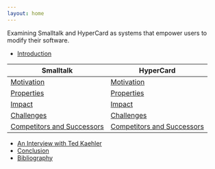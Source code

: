 ```yaml
---
layout: home
---
```


Examining Smalltalk and HyperCard as systems that empower users to modify their software.

- [Introduction](introduction.html)

|Smalltalk|HyperCard|
|---------|---------|
| [Motivation](smalltalk/motivation.html) | [Motivation](hypercard/motivation.html) |
| [Properties](smalltalk/properties.html) | [Properties](hypercard/properties.html) |
| [Impact](smalltalk/impact.html) | [Impact](hypercard/impact.html) |
| [Challenges](smalltalk/challenges.html) | [Challenges](hypercard/challenges.html) |
| [Competitors and Successors](smalltalk/competitors-and-successors.html) | [Competitors and Successors](hypercard/competitors-and-successors.html) |

- [An Interview with Ted Kaehler](ted.html)
- [Conclusion](conclusion.html)
- [Bibliography](bibliography.html)
